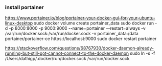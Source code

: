 ### install portainer
https://www.portainer.io/blog/portainer-your-docker-gui-for-your-ubuntu-linux-desktop
sudo docker volume create portainer_data
sudo docker run -d -p 8000:8000 -p 9000:9000 --name=portainer --restart=always -v /var/run/docker.sock:/var/run/docker.sock -v portainer_data:/data portainer/portainer-ce
https://localhost:9000
sudo docker restart portainer

https://stackoverflow.com/questions/68767930/docker-daemon-already-running-but-still-got-cannot-connect-to-the-docker-daemon
sudo ln -s -f /Users/dathigp/.docker/run/docker.sock /var/run/docker.sock
